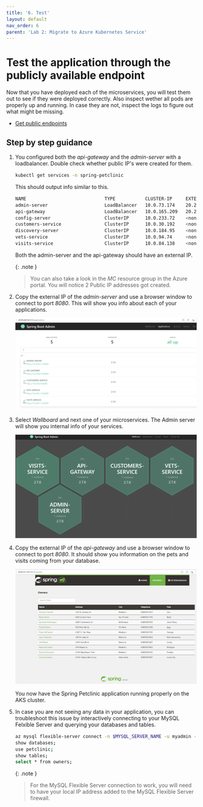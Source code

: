 ```yaml
---
title: '6. Test'
layout: default
nav_order: 6
parent: 'Lab 2: Migrate to Azure Kubernetes Service'
---
```


# Test the application through the publicly available endpoint

Now that you have deployed each of the microservices, you will test them out to see if they were deployed correctly. Also inspect wether all pods are properly up and running. In case they are not, inspect the logs to figure out what might be missing.

- [Get public endpoints](https://docs.microsoft.com/en-us/azure/aks/kubernetes-walkthrough#test-the-application)

## Step by step guidance

1. You configured both the _api-gateway_ and the _admin-server_ with a loadbalancer. Double check whether public IP's were created for them.

   ```bash
   kubectl get services -n spring-petclinic
   ```

   This should output info similar to this.

   ```bash
   NAME                             TYPE           CLUSTER-IP     EXTERNAL-IP     PORT(S)          AGE
   admin-server                     LoadBalancer   10.0.73.174    20.245.56.122   8080:32737/TCP   160m
   api-gateway                      LoadBalancer   10.0.165.209   20.245.56.35    8080:30278/TCP   157m
   config-server                    ClusterIP      10.0.233.72    <none>          8888/TCP         163m
   customers-service                ClusterIP      10.0.30.192    <none>          8080/TCP         171m
   discovery-server                 ClusterIP      10.0.184.95    <none>          8761/TCP         162m
   vets-service                     ClusterIP      10.0.94.74     <none>          8080/TCP         171m
   visits-service                   ClusterIP      10.0.84.138    <none>          8080/TCP         170m
   ```

   Both the admin-server and the api-gateway should have an external IP.

   {: .note }
   > You can also take a look in the _MC_ resource group in the Azure portal. You will notice 2 Public IP addresses got created.

1. Copy the external IP of the _admin-server_ and use a browser window to connect to port _8080_. This will show you info about each of your applications.

   ![adminserver_applications](../../images/adminserver_applications.png)

1. Select _Wallboard_ and next one of your microservices. The Admin server will show you internal info of your services.

   ![adminserver_wallboard](../../images/adminserver_wallboard.png)

1. Copy the external IP of the _api-gateway_ and use a browser window to connect to port _8080_. It should show you information on the pets and visits coming from your database.

   ![petclinic_app](../../images/petclinic_app.png)

   You now have the Spring Petclinic application running properly on the AKS cluster.

1. In case you are not seeing any data in your application, you can troubleshoot this issue by interactively connecting to your MySQL Felxible Server and querying your databases and tables.

   ```bash
   az mysql flexible-server connect -n $MYSQL_SERVER_NAME -u myadmin -p $MYSQL_ADMIN_PASSWORD --interactive
   show databases;
   use petclinic;
   show tables;
   select * from owners;
   ```

   {: .note }
   > For the MySQL Flexible Server connection to work, you will need to have your local IP address added to the MySQL Flexible Server firewall.
